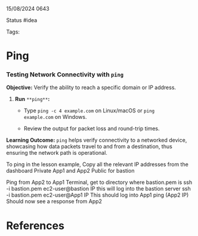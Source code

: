 15/08/2024 0643

Status #idea

Tags:

# Ping

### Testing Network Connectivity with `ping`

****Objective:**** Verify the ability to reach a specific domain or IP address.

1. ****Run**** `**ping**`****:****
    
    - Type `ping -c 4 example.com` on Linux/macOS or `ping example.com` on Windows.
        
    - Review the output for packet loss and round-trip times.
        

****Learning Outcome:**** `ping` helps verify connectivity to a networked device, showcasing how data packets travel to and from a destination, thus ensuring the network path is operational.

To ping in the lesson example,
Copy all the relevant IP addresses from the dashboard
Private
App1 and App2
Public for bastion

Ping from App2 to App1
Terminal, get to directory where bastion.pem is
ssh -i bastion.pem ec2-user@bastion IP
this will log into the bastion server
ssh -i bastion.pem ec2-user@App1 IP
This should log into App1
ping (App2 IP)
Should now see a response from App2


# References
